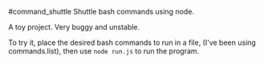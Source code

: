 #command_shuttle
Shuttle bash commands using node.

A toy project. Very buggy and unstable.

To try it, place the desired bash commands to run in a file, (I've been using commands.list), then use `node run.js` to run the program. 
